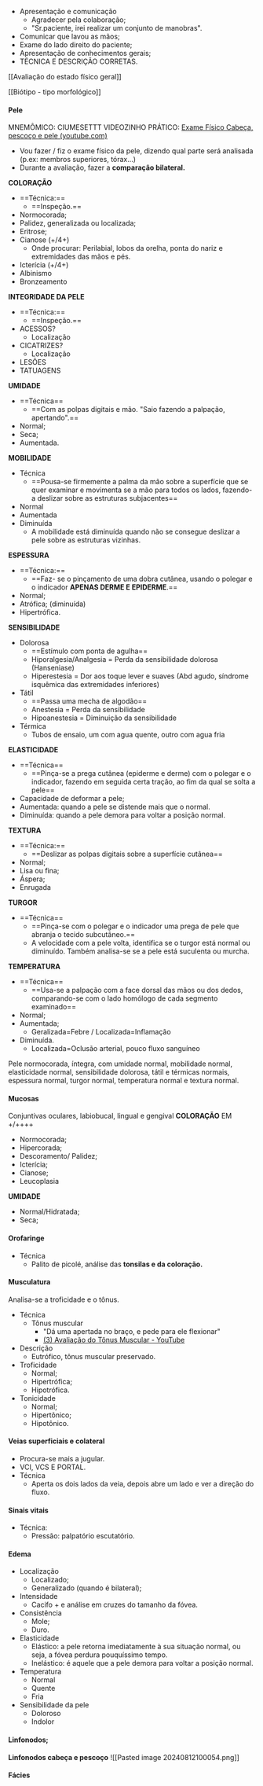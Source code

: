 - Apresentação e comunicação
	- Agradecer pela colaboração;
	- "Sr.paciente, irei realizar um conjunto de manobras".
- Comunicar que lavou as mãos; 
- Exame do lado direito do paciente;
- Apresentação de conhecimentos gerais;
- TÉCNICA E DESCRIÇÃO CORRETAS. 

[[Avaliação do estado físico geral]]

[[Biótipo - tipo morfológico]]
#### Pele 
MNEMÔMICO: CIUMESETTT
VIDEOZINHO PRÁTICO: [Exame Físico Cabeça, pescoço e pele (youtube.com)](https://www.youtube.com/watch?v=a6mO5TYp_KE)
- Vou fazer / fiz o exame físico da pele, dizendo qual parte será analisada (p.ex: membros superiores, tórax...)
- Durante a avaliação, fazer a **comparação bilateral.** 

**COLORAÇÃO**
- ==Técnica:== 
	- ==Inspeção.== 
- Normocorada; 
- Palidez, generalizada ou localizada; 
- Eritrose; 
- Cianose (+/4+)
	- Onde procurar: Perilabial, lobos da orelha, ponta do nariz e extremidades das mãos e pés.
- Icterícia (+/4+)
- Albinismo
- Bronzeamento

**INTEGRIDADE DA PELE**
- ==Técnica:== 
	- ==Inspeção.== 
- ACESSOS? 
	- Localização
- CICATRIZES?
	- Localização
- LESÕES
- TATUAGENS

**UMIDADE** 
- ==Técnica==
	- ==Com as polpas digitais e mão. "Saio fazendo a palpação, apertando".==
- Normal; 
- Seca; 
- Aumentada. 

**MOBILIDADE**
- Técnica
	- ==Pousa-se firmemente a palma da mão sobre a superfície que se quer examinar e movimenta se a mão para todos os lados, fazendo-a deslizar sobre as estruturas subjacentes==
- Normal 
- Aumentada 
- Diminuída
	- A mobilidade está diminuída quando não se consegue deslizar a pele sobre as estruturas vizinhas.

**ESPESSURA**
- ==Técnica:== 
	- ==Faz- se o pinçamento de uma dobra cutânea, usando o polegar e o indicador **APENAS DERME E EPIDERME**.==
- Normal; 
- Atrófica; (diminuída) 
- Hipertrófica. 

**SENSIBILIDADE**
- Dolorosa 
	- ==Estímulo com ponta de agulha==
	- Hiporalgesia/Analgesia = Perda da sensibilidade dolorosa (Hanseniase)
	- Hiperestesia = Dor aos toque lever e suaves (Abd agudo, síndrome isquêmica das extremidades inferiores)
- Tátil 
	- ==Passa uma mecha de algodão==
	- Anestesia = Perda da sensibilidade
	- Hipoanestesia = Diminuição da sensibilidade
- Térmica
	- Tubos de ensaio, um com agua quente, outro com agua fria

**ELASTICIDADE**
- ==Técnica==
	- ==Pinça-se a prega cutânea (epiderme e derme) com o polegar e o indicador, fazendo em seguida certa tração, ao fim da qual se solta a pele==
- Capacidade de deformar a pele;
- Aumentada: quando a pele se distende mais que o normal. 
- Diminuída: quando a pele demora para voltar a posição normal. 

**TEXTURA** 
- ==Técnica:== 
	- ==Deslizar as polpas digitais sobre a superfície cutânea==
- Normal; 
- Lisa ou fina; 
- Áspera; 
- Enrugada

**TURGOR** 
- ==Técnica==
	- ==Pinça-se com o polegar e o indicador uma prega de pele que abranja o tecido subcutâneo.==
	- A velocidade com a pele volta, identifica se o turgor está normal ou diminuído. Também analisa-se se a pele está suculenta ou murcha. 

**TEMPERATURA** 
- ==Técnica==
	- ==Usa-se a palpação com a face dorsal das mãos ou dos dedos, comparando-se com o lado homólogo de cada segmento examinado==
- Normal; 
- Aumentada; 
	- Geralizada=Febre / Localizada=Inflamação
- Diminuída. 
	- Localizada=Oclusão arterial, pouco fluxo sanguíneo

Pele normocorada, íntegra, com umidade normal, mobilidade normal, elasticidade normal, sensibilidade dolorosa, tátil e térmicas normais, espessura normal, turgor normal, temperatura normal e textura normal. 

#### Mucosas
Conjuntivas oculares, labiobucal, lingual e gengival
**COLORAÇÃO** EM +/++++
- Normocorada; 
- Hipercorada; 
- Descoramento/ Palidez; 
- Icterícia; 
- Cianose; 
- Leucoplasia

**UMIDADE**
- Normal/Hidratada; 
- Seca;

#### Orofaringe
- Técnica
	- Palito de picolé, análise das **tonsilas e da coloração.** 

#### Musculatura
Analisa-se a troficidade e o tônus. 
- Técnica 
	- Tônus muscular
		- "Dá uma apertada no braço, e pede para ele flexionar"
		- [(3) Avaliação do Tônus Muscular - YouTube](https://www.youtube.com/watch?v=T9hLfw4uqTg)
- Descrição 
	- Eutrófico, tônus muscular preservado. 
- Troficidade
	- Normal; 
	- Hipertrófica; 
	- Hipotrófica. 
- Tonicidade
	- Normal; 
	- Hipertônico; 
	- Hipotônico. 
#### Veias superficiais e colateral 
- Procura-se mais a jugular. 
- VCI, VCS E PORTAL. 
- Técnica 
	- Aperta os dois lados da veia, depois abre um lado e ver a direção do fluxo. 

#### Sinais vitais
- Técnica: 
	- Pressão: palpatório escutatório. 

#### Edema
- Localização
	- Localizado; 
	- Generalizado (quando é bilateral);
- Intensidade
	- Cacifo + e análise em cruzes do tamanho da fóvea. 
- Consistência
	- Mole;
	- Duro. 
- Elasticidade
	- Elástico: a pele retorna imediatamente à sua situação normal, ou seja, a fóvea perdura pouquíssimo tempo. 
	- Inelástico: é aquele que a pele demora para voltar a posição normal. 
- Temperatura
	- Normal
	- Quente
	- Fria
- Sensibilidade da pele
	- Doloroso 
	- Indolor
#### Linfonodos; 
**Linfonodos cabeça e pescoço**
![[Pasted image 20240812100054.png]]
#### Fácies
